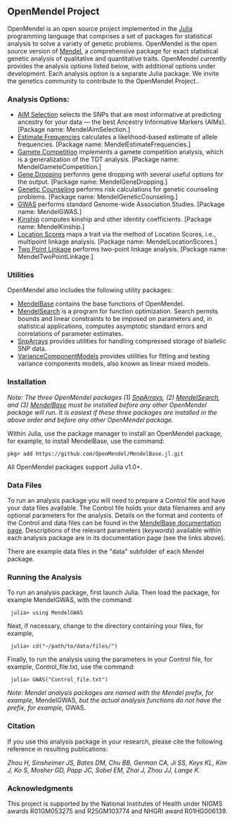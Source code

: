 ## OpenMendel Project

OpenMendel is an open source project implemented in the [Julia](http://julialang.org) programming language that comprises a set of packages for statistical analysis to solve a variety of genetic problems. OpenMendel is the open source version of [Mendel](http://www.genetics.ucla.edu/software/mendel), a comprehensive package for exact statistical genetic analysis of qualitative and quantitative traits. OpenMendel currently provides the analysis options listed below, with additional options under development. Each analysis option is a separate Julia package. We invite the genetics community to contribute to the OpenMendel Project..

### Analysis Options:

* [AIM Selection](https://openmendel.github.io/MendelAimSelection.jl) selects the SNPs that are most informative at predicting ancestry for your data — the best Ancestry Informative Markers (AIMs). [Package name: MendelAimSelection.]
* [Estimate Frequencies](https://openmendel.github.io/MendelEstimateFrequencies.jl) calculates a likelihood-based estimate of allele frequencies. [Package name: MendelEstimateFrequencies.]
* [Gamete Competition](https://openmendel.github.io/MendelGameteCompetition.jl) implements a gamete competition analysis, which is a generalization of the TDT analysis. [Package name: MendelGameteCompetition.]
* [Gene Dropping](https://openmendel.github.io/MendelGeneDropping.jl) performs gene dropping with several useful options for the output. [Package name: MendelGeneDropping.]
* [Genetic Counseling](https://openmendel.github.io/MendelGeneticCounseling.jl)  performs risk calculations for genetic counseling problems. [Package name: MendelGeneticCounseling.]
* [GWAS](https://openmendel.github.io/MendelGWAS.jl) performs standard Genome-wide Association Studies. [Package name: MendelGWAS.]
* [Kinship](https://openmendel.github.io/MendelKinship.jl) computes kinship and other identity coefficients. [Package name: MendelKinship.]
* [Location Scores](https://openmendel.github.io/MendelLocationScores.jl) maps a trait via the method of Location Scores, i.e., multipoint linkage analysis. [Package name: MendelLocationScores.]
* [Two Point Linkage](https://openmendel.github.io/MendelTwoPointLinkage.jl) performs two-point linkage analysis. [Package name: MendelTwoPointLinkage.]

### Utilities

OpenMendel also includes the following utility packages:

* [MendelBase](https://openmendel.github.io/MendelBase.jl) contains the base functions of OpenMendel.
* [MendelSearch](https://openmendel.github.io/MendelSearch.jl) is a program for function optimization. Search permits bounds and linear constraints to be imposed on parameters and, in statistical applications, computes asymptotic standard errors and correlations of parameter estimates.
* [SnpArrays](https://openmendel.github.io/SnpArrays.jl/latest/) provides utilities for handling compressed storage of biallelic SNP data.
* [VarianceComponentModels](https://openmendel.github.io/VarianceComponentModels.jl/latest/) provides utilities for fitting and testing variance components models, also known as linear mixed models.

### Installation

*Note: The three OpenMendel packages (1) [SnpArrays](https://openmendel.github.io/SnpArrays.jl/latest/), (2) [MendelSearch](https://openmendel.github.io/MendelSearch.jl), and (3) [MendelBase](https://openmendel.github.io/MendelBase.jl) must be installed before any other OpenMendel package will run. It is easiest if these three packages are installed in the above order and before any other OpenMendel package.*

Within Julia, use the package manager to install an OpenMendel package, for example, to install MendelBase, use the command:

    pkg> add https://github.com/OpenMendel/MendelBase.jl.git

All OpenMendel packages support Julia v1.0+.

### Data Files

To run an analysis package you will need to prepare a Control file and have your data files available. The Control file holds your data filenames and any optional parameters for the analysis. Details on the format and contents of the Control and data files can be found in the [MendelBase documentation page](https://openmendel.github.io/MendelBase.jl). Descriptions of the relevant parameters (*keywords*) available within each analysis package are in its documentation page (see the links above).

There are example data files in the "data" subfolder of each Mendel package.

### Running the Analysis

To run an analysis package, first launch Julia. Then load the package, for example MendelGWAS, with the command:

     julia> using MendelGWAS

Next, if necessary, change to the directory containing your files, for example,

     julia> cd("~/path/to/data/files/")

Finally, to run the analysis using the parameters in your Control file, for example, Control_file.txt, use the command:

     julia> GWAS("Control_file.txt")

*Note: Mendel analysis packages are named with the Mendel prefix, for example,* MendelGWAS, *but the actual analysis functions do not have the prefix, for example,* GWAS.

### Citation

If you use this analysis package in your research, please cite the following reference in resulting publications:

*Zhou H, Sinsheimer JS, Bates DM, Chu BB, German CA, Ji SS, Keys KL, Kim J, Ko S, Mosher GD, Papp JC, Sobel EM, Zhai J, Zhou JJ, Lange K.*

### Acknowledgments

This project is supported by the National Institutes of Health under NIGMS awards R01GM053275 and R25GM103774 and NHGRI award R01HG006139.

